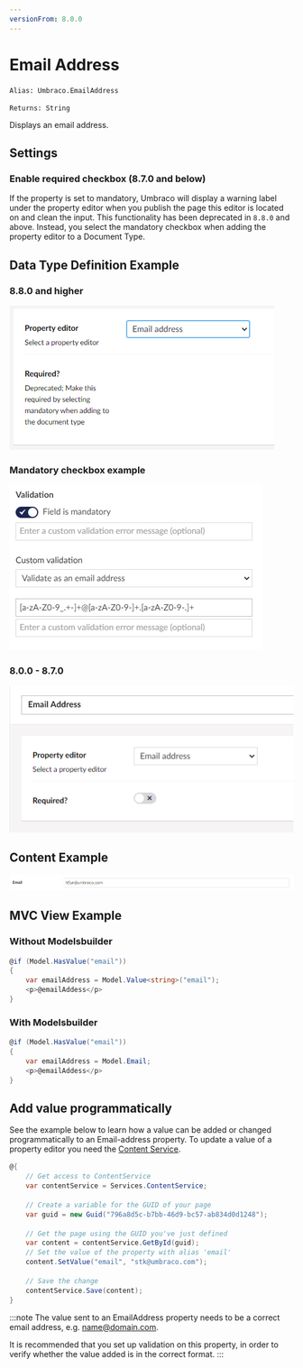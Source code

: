 ```yaml
---
versionFrom: 8.0.0
---
```


# Email Address

`Alias: Umbraco.EmailAddress`

`Returns: String`

Displays an email address.

## Settings

### Enable required checkbox (8.7.0 and below)

If the property is set to mandatory, Umbraco will display a warning label under the property editor when you publish the page this editor is located on and clean the input. This functionality has been deprecated in `8.8.0` and above. Instead, you select the mandatory checkbox when adding the property editor to a Document Type.

## Data Type Definition Example

### 8.8.0 and higher

![Email Data Type Definition 8.8.0](images/EmailAddress-DataType-v88.png)

### Mandatory checkbox example

![Mandatory Checkbox Example](images/mandatory-checkbox.png)

### 8.0.0 - 8.7.0

![Email Data Type Definition 8.0.0 - 8.7.0](images/EmailAddress-DataType-v8.png)

## Content Example

![Single email address content example](images/EmailAddress-DataType-Content.png)

## MVC View Example

### Without Modelsbuilder

```csharp
@if (Model.HasValue("email"))
{
    var emailAddress = Model.Value<string>("email");
    <p>@emailAddess</p>
}
```

### With Modelsbuilder

```csharp
@if (Model.HasValue("email"))
{
    var emailAddress = Model.Email;
    <p>@emailAddess</p>
}
```

## Add value programmatically

See the example below to learn how a value can be added or changed programmatically to an Email-address property. To update a value of a property editor you need the [Content Service](../../../../../Reference/Management/Services/ContentService/index.md).

```csharp
@{
    // Get access to ContentService
    var contentService = Services.ContentService;

    // Create a variable for the GUID of your page
    var guid = new Guid("796a8d5c-b7bb-46d9-bc57-ab834d0d1248");

    // Get the page using the GUID you've just defined
    var content = contentService.GetById(guid);
    // Set the value of the property with alias 'email'
    content.SetValue("email", "stk@umbraco.com");

    // Save the change
    contentService.Save(content);
}
```

:::note
The value sent to an EmailAddress property needs to be a correct email address, e.g. name@domain.com.

It is recommended that you set up validation on this property, in order to verify whether the value added is in the correct format.
:::
